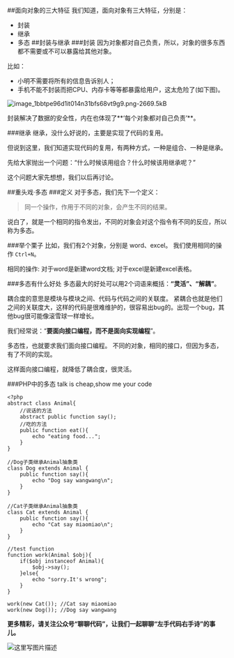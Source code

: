 ##面向对象的三大特征
我们知道，面向对象有三大特征，分别是：

 - 封装
 - 继承
 - 多态
##封装与继承
###封装
因为对象都对自己负责，所以，对象的很多东西都不需要或不可以暴露给其他对象。

比如：

 - 小明不需要将所有的信息告诉别人；
 - 手机不能不封装而把CPU、内存卡等等都暴露给用户，这太危险了(如下图)。

![image_1bbtpe96d1it014n31bfs68vt9g9.png-2669.5kB][1]

封装解决了数据的安全性，内在也体现了**‘每个对象都对自己负责’**。

###继承
继承，没什么好说的，主要是实现了代码的复用。

但说到这里，我们知道实现代码的复用，有两种方式，一种是组合、一种是继承。

先给大家抛出一个问题：“什么时候该用组合？什么时候该用继承呢？”

这个问题大家先想想，我们以后再讨论。

##重头戏·多态
###定义
对于多态，我们先下一个定义：

> 同一个操作，作用于不同的对象，会产生不同的结果。

说白了，就是一个相同的指令发出，不同的对象会对这个指令有不同的反应，所以称为多态。

###举个栗子
比如，我们有2个对象，分别是 word、excel。
我们使用相同的操作 ```Ctrl+N```。

相同的操作:
对于word是新建word文档;
对于excel是新建excel表格。

###多态有什么好处
多态最大的好处可以用2个词语来概括：**“灵活”、“解耦”**。

耦合度的意思是模块与模块之间、代码与代码之间的关联度。
紧耦合也就是他们之间的关联度大，这样的代码是很难维护的，很容易出bug的。出现一个bug，其他bug很可能像滚雪球一样增长。

我们经常说：“**要面向接口编程，而不是面向实现编程**”。

多态性，也就要求我们面向接口编程。
不同的对象，相同的接口，但因为多态，有了不同的实现。

这样面向接口编程，就降低了耦合度，很灵活。

###PHP中的多态
talk is cheap,show me your code
```
<?php
abstract class Animal{
    //说话的方法
    abstract public function say();
    //吃的方法
    public function eat(){
        echo "eating food...";
    }
}

//Dog子类继承Animal抽象类
class Dog extends Animal {
    public function say(){
        echo "Dog say wangwang\n";
    }
}

//Cat子类继承Animal抽象类
class Cat extends Animal {
    public function say(){
        echo "Cat say miaomiao\n";
    }
}

//test function
function work(Animal $obj){
    if($obj instanceof Animal){
        $obj->say();
    }else{
        echo "sorry.It's wrong";
    }
}

work(new Cat()); //Cat say miaomiao
work(new Dog()); //Dog say wangwang
```

**更多精彩，请关注公众号“聊聊代码”，让我们一起聊聊“左手代码右手诗”的事儿。**

![这里写图片描述](http://img.blog.csdn.net/20170326120350289?watermark/2/text/aHR0cDovL2Jsb2cuY3Nkbi5uZXQvdTAxMTUwOTc4MQ==/font/5a6L5L2T/fontsize/400/fill/I0JBQkFCMA==/dissolve/70/gravity/SouthEast)


  [1]: http://static.zybuluo.com/ericliu001/17j2y8lf76ounmuzmrpjk6qq/image_1bbtpe96d1it014n31bfs68vt9g9.png